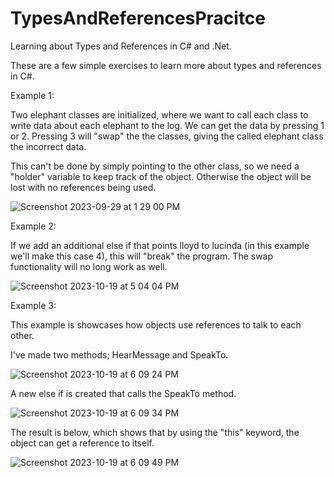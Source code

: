 # TypesAndReferencesPracitce
Learning about Types and References in C# and .Net.

These are a few simple exercises to learn more about types and references in C#.

Example 1:

Two elephant classes are initialized, where we want to call each class to write data about each elephant to the log.
We can get the data by pressing 1 or 2.
Pressing 3 will "swap" the the classes, giving the called elephant class the incorrect data.

This can't be done by simply pointing to the other class, so we need a "holder" variable to keep track of the object. 
Otherwise the object will be lost with no references being used.

![Screenshot 2023-09-29 at 1 29 00 PM](https://github.com/dujules23/TypesAndReferencesPracitce/assets/71855759/42be8924-bf76-4db2-9055-f94395465446)



Example 2: 

If we add an additional else if that points lloyd to lucinda (in this example we'll make this case 4), this will "break" the program. The swap functionality will no long work as well.

![Screenshot 2023-10-19 at 5 04 04 PM](https://github.com/dujules23/TypesAndReferencesPracitce/assets/71855759/7fff989d-86ec-48bd-9c28-6a1c9b9863c6)


Example 3:

This example is showcases how objects use references to talk to each other.

I've made two methods; HearMessage and SpeakTo.

![Screenshot 2023-10-19 at 6 09 24 PM](https://github.com/dujules23/TypesAndReferencesPracitce/assets/71855759/99e1adc6-abf5-4b68-a322-0eb5afbef681)

A new else if is created that calls the SpeakTo method.

![Screenshot 2023-10-19 at 6 09 34 PM](https://github.com/dujules23/TypesAndReferencesPracitce/assets/71855759/de933161-754d-4211-a949-c7deb3111521)

The result is below, which shows that by using the "this" keyword, the object can get a reference to itself.

![Screenshot 2023-10-19 at 6 09 49 PM](https://github.com/dujules23/TypesAndReferencesPracitce/assets/71855759/fc7f8fb5-989a-4ab5-99e0-97522ec1f5ba)


